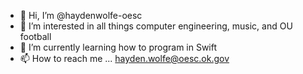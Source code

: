 - 👋 Hi, I’m @haydenwolfe-oesc
- 👀 I’m interested in all things computer engineering, music, and OU football
- 🌱 I’m currently learning how to program in Swift
- 📫 How to reach me ... hayden.wolfe@oesc.ok.gov
